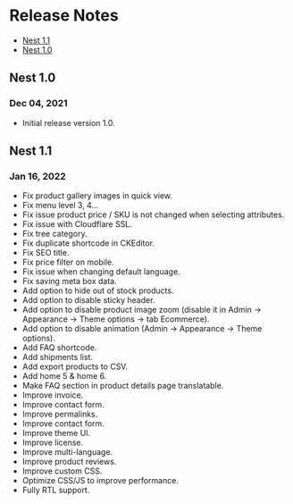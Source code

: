 # Release Notes

- [Nest 1.1](#version_1_1)
- [Nest 1.0](#version_1_0)

<a name="version_1_0"></a>
## Nest 1.0
### Dec 04, 2021
- Initial release version 1.0.

<a name="version_1_1"></a>
## Nest 1.1
### Jan 16, 2022

- Fix product gallery images in quick view.
- Fix menu level 3, 4...
- Fix issue product price / SKU is not changed when selecting attributes.
- Fix issue with Cloudflare SSL.
- Fix tree category.
- Fix duplicate shortcode in CKEditor.
- Fix SEO title.
- Fix price filter on mobile.
- Fix issue when changing default language.
- Fix saving meta box data.
- Add option to hide out of stock products.
- Add option to disable sticky header.
- Add option to disable product image zoom (disable it in Admin -> Appearance -> Theme options -> tab Ecommerce).
- Add option to disable animation (Admin -> Appearance -> Theme options).
- Add FAQ shortcode.
- Add shipments list.
- Add export products to CSV.
- Add home 5 & home 6.
- Make FAQ section in product details page translatable.
- Improve invoice.
- Improve contact form.
- Improve permalinks.
- Improve contact form.
- Improve theme UI.
- Improve license.
- Improve multi-language.
- Improve product reviews.
- Improve custom CSS.
- Optimize CSS/JS to improve performance.
- Fully RTL support.
